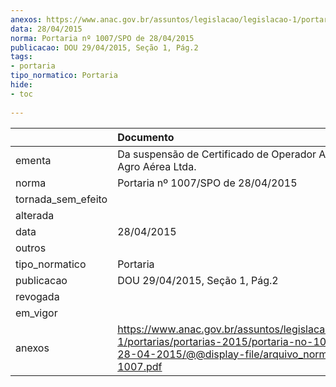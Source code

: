 ```yaml
---
anexos: https://www.anac.gov.br/assuntos/legislacao/legislacao-1/portarias/portarias-2015/portaria-no-1007-spo-de-28-04-2015/@@display-file/arquivo_norma/PA2015-1007.pdf
data: 28/04/2015
norma: Portaria nº 1007/SPO de 28/04/2015
publicacao: DOU 29/04/2015, Seção 1, Pág.2
tags:
- portaria
tipo_normatico: Portaria
hide: 
- toc 
 
---
```


|                    | Documento                                                                                                                                                         |
|:-------------------|:------------------------------------------------------------------------------------------------------------------------------------------------------------------|
| ementa             | Da suspensão de Certificado de Operador Aéreo - Radar Agro Aérea Ltda.                                                                                            |
| norma              | Portaria nº 1007/SPO de 28/04/2015                                                                                                                                |
| tornada_sem_efeito |                                                                                                                                                                   |
| alterada           |                                                                                                                                                                   |
| data               | 28/04/2015                                                                                                                                                        |
| outros             |                                                                                                                                                                   |
| tipo_normatico     | Portaria                                                                                                                                                          |
| publicacao         | DOU 29/04/2015, Seção 1, Pág.2                                                                                                                                    |
| revogada           |                                                                                                                                                                   |
| em_vigor           |                                                                                                                                                                   |
| anexos             | https://www.anac.gov.br/assuntos/legislacao/legislacao-1/portarias/portarias-2015/portaria-no-1007-spo-de-28-04-2015/@@display-file/arquivo_norma/PA2015-1007.pdf |